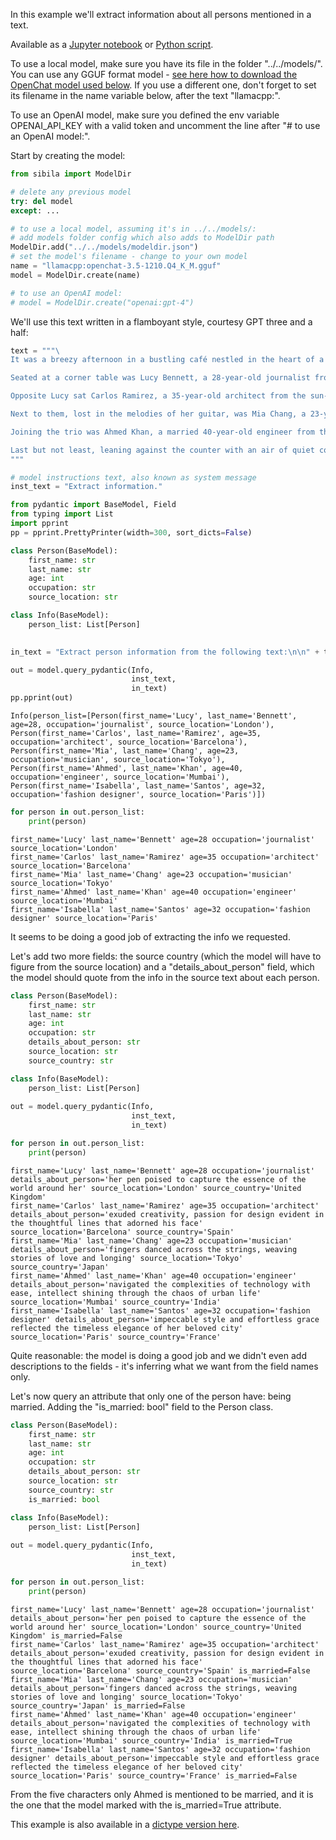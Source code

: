 In this example we'll extract information about all persons mentioned in a text.

Available as a [Jupyter notebook](extract.ipynb) or [Python script](extract.py).

To use a local model, make sure you have its file in the folder "../../models/". You can use any GGUF format model - [see here how to download the OpenChat model used below](https://jndiogo.github.io/sibila/setup-local-models/#default-model-used-in-the-examples-openchat). If you use a different one, don't forget to set its filename in the name variable below, after the text "llamacpp:".

To use an OpenAI model, make sure you defined the env variable OPENAI_API_KEY with a valid token and uncomment the line after "# to use an OpenAI model:".

Start by creating the model:


```python
from sibila import ModelDir

# delete any previous model
try: del model
except: ...

# to use a local model, assuming it's in ../../models/:
# add models folder config which also adds to ModelDir path
ModelDir.add("../../models/modeldir.json")
# set the model's filename - change to your own model
name = "llamacpp:openchat-3.5-1210.Q4_K_M.gguf"
model = ModelDir.create(name)

# to use an OpenAI model:
# model = ModelDir.create("openai:gpt-4")
```

We'll use this text written in a flamboyant style, courtesy GPT three and a half:


```python
text = """\
It was a breezy afternoon in a bustling café nestled in the heart of a vibrant city. Five strangers found themselves drawn together by the aromatic allure of freshly brewed coffee and the promise of engaging conversation.

Seated at a corner table was Lucy Bennett, a 28-year-old journalist from London, her pen poised to capture the essence of the world around her. Her eyes sparkled with curiosity, mirroring the dynamic energy of her beloved city.

Opposite Lucy sat Carlos Ramirez, a 35-year-old architect from the sun-kissed streets of Barcelona. With a sketchbook in hand, he exuded creativity, his passion for design evident in the thoughtful lines that adorned his face.

Next to them, lost in the melodies of her guitar, was Mia Chang, a 23-year-old musician from the bustling streets of Tokyo. Her fingers danced across the strings, weaving stories of love and longing, echoing the rhythm of her vibrant city.

Joining the trio was Ahmed Khan, a married 40-year-old engineer from the bustling metropolis of Mumbai. With a laptop at his side, he navigated the complexities of technology with ease, his intellect shining through the chaos of urban life.

Last but not least, leaning against the counter with an air of quiet confidence, was Isabella Santos, a 32-year-old fashion designer from the romantic streets of Paris. Her impeccable style and effortless grace reflected the timeless elegance of her beloved city.
"""

# model instructions text, also known as system message
inst_text = "Extract information."
```


```python
from pydantic import BaseModel, Field
from typing import List
import pprint
pp = pprint.PrettyPrinter(width=300, sort_dicts=False)

class Person(BaseModel):
    first_name: str
    last_name: str
    age: int
    occupation: str
    source_location: str

class Info(BaseModel):
    person_list: List[Person]
    

in_text = "Extract person information from the following text:\n\n" + text

out = model.query_pydantic(Info,
                           inst_text,
                           in_text)
pp.pprint(out)
```

    Info(person_list=[Person(first_name='Lucy', last_name='Bennett', age=28, occupation='journalist', source_location='London'), Person(first_name='Carlos', last_name='Ramirez', age=35, occupation='architect', source_location='Barcelona'), Person(first_name='Mia', last_name='Chang', age=23, occupation='musician', source_location='Tokyo'), Person(first_name='Ahmed', last_name='Khan', age=40, occupation='engineer', source_location='Mumbai'), Person(first_name='Isabella', last_name='Santos', age=32, occupation='fashion designer', source_location='Paris')])



```python
for person in out.person_list:
    print(person)
```

    first_name='Lucy' last_name='Bennett' age=28 occupation='journalist' source_location='London'
    first_name='Carlos' last_name='Ramirez' age=35 occupation='architect' source_location='Barcelona'
    first_name='Mia' last_name='Chang' age=23 occupation='musician' source_location='Tokyo'
    first_name='Ahmed' last_name='Khan' age=40 occupation='engineer' source_location='Mumbai'
    first_name='Isabella' last_name='Santos' age=32 occupation='fashion designer' source_location='Paris'


It seems to be doing a good job of extracting the info we requested.

Let's add two more fields: the source country (which the model will have to figure from the source location) and a "details_about_person" field, which the model should quote from the info in the source text about each person.


```python
class Person(BaseModel):
    first_name: str
    last_name: str
    age: int
    occupation: str
    details_about_person: str
    source_location: str
    source_country: str

class Info(BaseModel):
    person_list: List[Person]
    
out = model.query_pydantic(Info,
                           inst_text,
                           in_text)

for person in out.person_list:
    print(person)
```

    first_name='Lucy' last_name='Bennett' age=28 occupation='journalist' details_about_person='her pen poised to capture the essence of the world around her' source_location='London' source_country='United Kingdom'
    first_name='Carlos' last_name='Ramirez' age=35 occupation='architect' details_about_person='exuded creativity, passion for design evident in the thoughtful lines that adorned his face' source_location='Barcelona' source_country='Spain'
    first_name='Mia' last_name='Chang' age=23 occupation='musician' details_about_person='fingers danced across the strings, weaving stories of love and longing' source_location='Tokyo' source_country='Japan'
    first_name='Ahmed' last_name='Khan' age=40 occupation='engineer' details_about_person='navigated the complexities of technology with ease, intellect shining through the chaos of urban life' source_location='Mumbai' source_country='India'
    first_name='Isabella' last_name='Santos' age=32 occupation='fashion designer' details_about_person='impeccable style and effortless grace reflected the timeless elegance of her beloved city' source_location='Paris' source_country='France'


Quite reasonable: the model is doing a good job and we didn't even add descriptions to the fields - it's inferring what we want from the field names only.

Let's now query an attribute that only one of the person have: being married. Adding the "is_married: bool" field to the Person class.


```python
class Person(BaseModel):
    first_name: str
    last_name: str
    age: int
    occupation: str
    details_about_person: str
    source_location: str
    source_country: str
    is_married: bool

class Info(BaseModel):
    person_list: List[Person]
    
out = model.query_pydantic(Info,
                           inst_text,
                           in_text)

for person in out.person_list:
    print(person)
```

    first_name='Lucy' last_name='Bennett' age=28 occupation='journalist' details_about_person='her pen poised to capture the essence of the world around her' source_location='London' source_country='United Kingdom' is_married=False
    first_name='Carlos' last_name='Ramirez' age=35 occupation='architect' details_about_person='exuded creativity, passion for design evident in the thoughtful lines that adorned his face' source_location='Barcelona' source_country='Spain' is_married=False
    first_name='Mia' last_name='Chang' age=23 occupation='musician' details_about_person='fingers danced across the strings, weaving stories of love and longing' source_location='Tokyo' source_country='Japan' is_married=False
    first_name='Ahmed' last_name='Khan' age=40 occupation='engineer' details_about_person='navigated the complexities of technology with ease, intellect shining through the chaos of urban life' source_location='Mumbai' source_country='India' is_married=True
    first_name='Isabella' last_name='Santos' age=32 occupation='fashion designer' details_about_person='impeccable style and effortless grace reflected the timeless elegance of her beloved city' source_location='Paris' source_country='France' is_married=False


From the five characters only Ahmed is mentioned to be married, and it is the one that the model marked with the is_married=True attribute.

This example is also available in a [dictype version here](readme_dictype.md).

